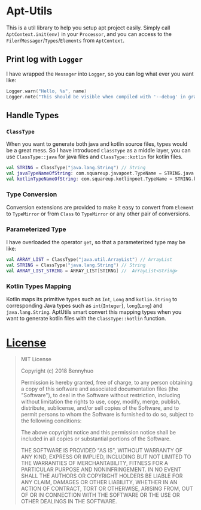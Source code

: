 # Apt-Utils

This is a util library to help you setup apt project easily. Simply call `AptContext.init(env)` in your `Processor`, and you can access to the `Filer`/`Messager`/`Types`/`Elements` from `AptContext`.

## Print log with `Logger`

I have wrapped the `Messager` into `Logger`, so you can log what ever you want like:

```kotlin
Logger.warn("Hello, %s", name)
Logger.note("This should be visible when compiled with '--debug' in gradle") 
```

## Handle Types

### `ClassType`

When you want to generate both java and kotlin source files, types would be a great mess. So I have introduced `ClassType` as a middle layer, you can use `ClassType::java` for java files and `ClassType::kotlin` for kotlin files.

```kotlin
val STRING = ClassType("java.lang.String") // String
val javaTypeNameOfString: com.squareup.javapoet.TypeName = STRING.java // java.lang.String
val kotlinTypeNameOfString: com.squareup.kotlinpoet.TypeName = STRING.kotlin // kotlin.String
```

### Type Conversion

Conversion extensions are provided to make it easy to convert from `Element` to `TypeMirror` or from `Class` to `TypeMirror` or any other pair of conversions.

### Parameterized Type

I have overloaded the operator `get`, so that a parameterized type may be like:

```kotlin
val ARRAY_LIST = ClassType("java.util.ArrayList") // ArrayList
val STRING = ClassType("java.lang.String") // String
val ARRAY_LIST_STRING = ARRAY_LIST[STIRNG] //  ArrayList<String>
```

### Kotlin Types Mapping

Kotlin maps its primitive types such as `Int`, `Long` and `kotlin.String` to corresponding Java types such as `int`(`Integer`), `long`(`Long`) and `java.lang.String`. AptUtils smart convert this mapping types when you want to generate kotlin files with the `ClassType::kotlin` function.

# [License](LICENSE)

> MIT License
>
> Copyright (c) 2018 Bennyhuo
>
> Permission is hereby granted, free of charge, to any person obtaining a copy
> of this software and associated documentation files (the "Software"), to deal
> in the Software without restriction, including without limitation the rights
> to use, copy, modify, merge, publish, distribute, sublicense, and/or sell
> copies of the Software, and to permit persons to whom the Software is
> furnished to do so, subject to the following conditions:
>
> The above copyright notice and this permission notice shall be included in all
> copies or substantial portions of the Software.
>
> THE SOFTWARE IS PROVIDED "AS IS", WITHOUT WARRANTY OF ANY KIND, EXPRESS OR
> IMPLIED, INCLUDING BUT NOT LIMITED TO THE WARRANTIES OF MERCHANTABILITY,
> FITNESS FOR A PARTICULAR PURPOSE AND NONINFRINGEMENT. IN NO EVENT SHALL THE
> AUTHORS OR COPYRIGHT HOLDERS BE LIABLE FOR ANY CLAIM, DAMAGES OR OTHER
> LIABILITY, WHETHER IN AN ACTION OF CONTRACT, TORT OR OTHERWISE, ARISING FROM,
> OUT OF OR IN CONNECTION WITH THE SOFTWARE OR THE USE OR OTHER DEALINGS IN THE
> SOFTWARE.

